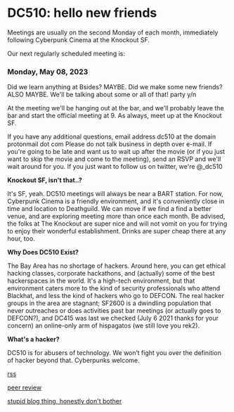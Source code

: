 # DC510: hello new friends
Meetings are usually on the second Monday of each month, immediately following Cyberpunk Cinema at the Knockout SF.

Our next regularly scheduled meeting is:

### Monday, May 08, 2023

Did we learn anything at Bsides? MAYBE. Did we make some new friends? ALSO MAYBE. We'll be talking about some or all of that!
party y/n

At the meeting we'll be hanging out at the bar, and we'll probably leave the bar and start the official meeting at 9. As always, meet up at the Knockout SF.



If you have any additional questions, email
address dc510 at the domain protonmail dot com
Please do not talk business in depth over e-mail. If you're going to be late and want us to wait up after the movie (or if you just want to skip the movie and come to the meeting), send an RSVP and we'll wait around for you.
If you just want to follow us on twitter, we're @_dc510


**Knockout SF, isn't that..?**

It's SF, yeah. DC510 meetings will always be near a BART station. For now, Cyberpunk Cinema is a friendly environment, and it's conveniently close in time and location to Deathguild. We can move if we find a find a better venue, and are exploring meeting more than once each month. Be advised, the folks at The Knockout are super nice and will not vomit on you for trying to enjoy their wonderful establishment. Drinks are super cheap there at any hour, too.


**Why Does DC510 Exist?**

The Bay Area has no shortage of hackers. Around here, you can get ethical hacking classes, corporate hackathons, and (actually) some of the best hackerspaces in the world. It's a high-tech environment, but that environment caters more to the kind of security professionals who attend Blackhat, and less the kind of hackers who go to DEFCON. The real hacker groups in the area are stagnant; SF2600 is a dwindling population that never outreaches or does activities past bar meetings (or actually goes to DEFCON?), and DC415 was last we checked (July 6 2021 thanks for your concern) an online-only arm of hispagatos (we still love you rek2).


**What's a hacker?**

DC510 is for abusers of technology. We won’t fight you over the definition of hacker beyond that. Cyberpunks welcome.


[rss](rss.xml)







[peer review](peerreview.md)


[stupid blog thing, honestly don't bother](blogthing.md)
